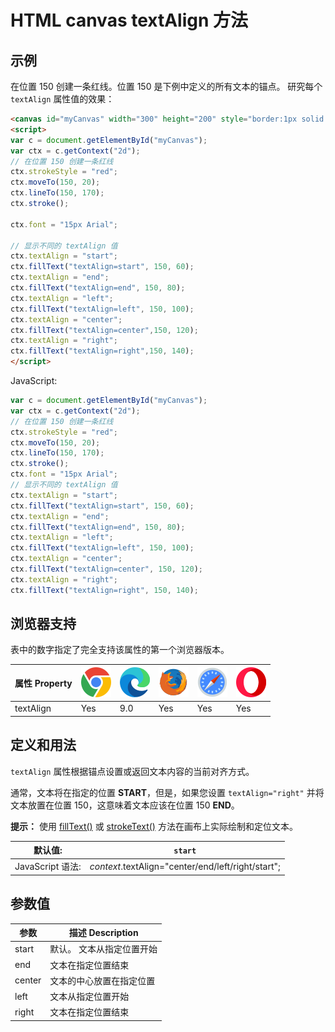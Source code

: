 HTML canvas textAlign 方法
===

## 示例

在位置 150 创建一条红线。位置 150 是下例中定义的所有文本的锚点。 研究每个 `textAlign` 属性值的效果：

```html idoc:preview:iframe
<canvas id="myCanvas" width="300" height="200" style="border:1px solid #d3d3d3;">您的浏览器不支持 HTML5 canvas 标签。</canvas>
<script>
var c = document.getElementById("myCanvas");
var ctx = c.getContext("2d");
// 在位置 150 创建一条红线
ctx.strokeStyle = "red";
ctx.moveTo(150, 20);
ctx.lineTo(150, 170);
ctx.stroke();

ctx.font = "15px Arial";    

// 显示不同的 textAlign 值
ctx.textAlign = "start";      
ctx.fillText("textAlign=start", 150, 60);        
ctx.textAlign = "end";      
ctx.fillText("textAlign=end", 150, 80);                  
ctx.textAlign = "left";      
ctx.fillText("textAlign=left", 150, 100);
ctx.textAlign = "center";     
ctx.fillText("textAlign=center",150, 120);              
ctx.textAlign = "right";      
ctx.fillText("textAlign=right",150, 140);
</script>
```

JavaScript:

```js
var c = document.getElementById("myCanvas");
var ctx = c.getContext("2d");
// 在位置 150 创建一条红线
ctx.strokeStyle = "red";
ctx.moveTo(150, 20);
ctx.lineTo(150, 170);
ctx.stroke();
ctx.font = "15px Arial";
// 显示不同的 textAlign 值
ctx.textAlign = "start";
ctx.fillText("textAlign=start", 150, 60);
ctx.textAlign = "end";
ctx.fillText("textAlign=end", 150, 80);
ctx.textAlign = "left";
ctx.fillText("textAlign=left", 150, 100);
ctx.textAlign = "center";
ctx.fillText("textAlign=center", 150, 120);
ctx.textAlign = "right";
ctx.fillText("textAlign=right", 150, 140);
```

## 浏览器支持

表中的数字指定了完全支持该属性的第一个浏览器版本。

| 属性 Property  | ![chrome][1] | ![edge][2] | ![firefox][3] | ![safari][4] | ![opera][5] |
| ------- | --- | --- | --- | --- | --- |
| textAlign | Yes | 9.0 | Yes | Yes | Yes |
<!--rehype:style=width: 100%; display: inline-table;-->

## 定义和用法

`textAlign` 属性根据锚点设置或返回文本内容的当前对齐方式。

通常，文本将在指定的位置 **START**，但是，如果您设置 `textAlign="right"` 并将文本放置在位置 150，这意味着文本应该在位置 150 **END**。

**提示：** 使用 [fillText()](canvas_filltext.md) 或 [strokeText()](canvas_stroketext.md) 方法在画布上实际绘制和定位文本。

| 默认值: | `start` |
| ----- | ----- |
| JavaScript 语法: | *context*.textAlign="center/end/left/right/start"; |
<!--rehype:style=width: 100%; display: inline-table;-->

## 参数值

| 参数 | 描述 Description |
| ----- | ----- |
| start  | 默认。 文本从指定位置开始 |
| end    | 文本在指定位置结束 |
| center | 文本的中心放置在指定位置 |
| left   | 文本从指定位置开始 |
| right  | 文本在指定位置结束 |
<!--rehype:style=width: 100%; display: inline-table;-->

[1]: ../assets/chrome.svg
[2]: ../assets/edge.svg
[3]: ../assets/firefox.svg
[4]: ../assets/safari.svg
[5]: ../assets/opera.svg